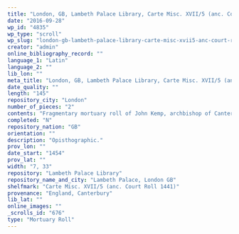 ```yaml
---
title: "London, GB, Lambeth Palace Library, Carte Misc. XVII/5 (anc. Court Roll 1441)"
date: "2016-09-28"
wp_id: "4835"
wp_type: "scroll"
wp_slug: "london-gb-lambeth-palace-library-carte-misc-xvii5-anc-court-roll-1441"
creator: "admin"
online_bibliography_record: ""
language_1: "Latin"
language_2: ""
lib_lon: ""
meta_title: "London, GB, Lambeth Palace Library, Carte Misc. XVII/5 (anc. Court Roll 1441)"
date_quality: ""
length: "145"
repository_city: "London"
number_of_pieces: "2"
contents: "Fragmentary mortuary roll of John Kemp, archbishop of Canterbury."
completed: "N"
repository_nation: "GB"
orientation: ""
description: "Opisthographic."
prov_lon: ""
date_start: "1454"
prov_lat: ""
width: "7, 33"
repository: "Lambeth Palace Library"
repository_name_and_city: "Lambeth Palace, London GB"
shelfmark: "Carte Misc. XVII/5 (anc. Court Roll 1441)"
provenance: "England, Canterbury"
lib_lat: ""
online_images: ""
_scrolls_id: "676"
type: "Mortuary Roll"
---
```



